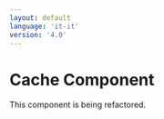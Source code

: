 ```yaml
---
layout: default
language: 'it-it'
version: '4.0'
---
```

# Cache Component

This component is being refactored.